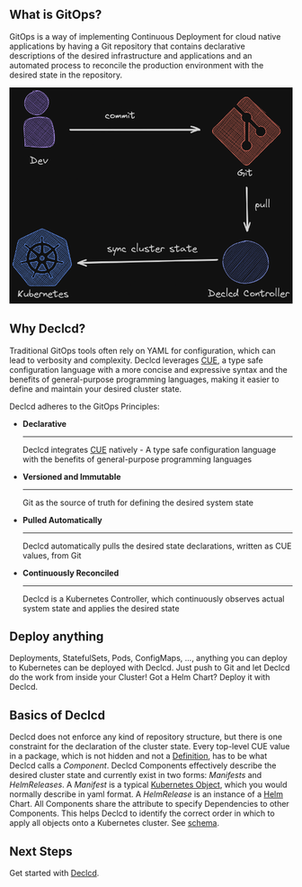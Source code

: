 ## What is GitOps?

GitOps is a way of implementing Continuous Deployment for cloud native applications by having a Git repository that contains declarative descriptions of the desired infrastructure and applications
and an automated process to reconcile the production environment with the desired state in the repository.

![Overview](../assets/declcd-flow.png)

## Why Declcd?

Traditional GitOps tools often rely on YAML for configuration, which can lead to verbosity and complexity.
Declcd leverages [CUE](https://cuelang.org/), a type safe configuration language with a more concise and expressive syntax and the benefits of general-purpose programming languages,
making it easier to define and maintain your desired cluster state.

Declcd adheres to the GitOps Principles:

<div class="grid cards" markdown>

-   __Declarative__

    ---

    Declcd integrates [CUE](https://cuelang.org/) natively - A type safe configuration language with the benefits of general-purpose programming languages

-   __Versioned and Immutable__

    ---

    Git as the source of truth for defining the desired system state

-   __Pulled Automatically__

    ---

    Declcd automatically pulls the desired state declarations, written as CUE values, from Git

-   __Continuously Reconciled__

    ---

    Declcd is a Kubernetes Controller, which continuously observes actual system state and applies the desired state

</div>

## Deploy anything

Deployments, StatefulSets, Pods, ConfigMaps, ..., anything you can deploy to Kubernetes can be deployed with Declcd.
Just push to Git and let Declcd do the work from inside your Cluster!
Got a Helm Chart? Deploy it with Declcd.

## Basics of Declcd

Declcd does not enforce any kind of repository structure, but there is one constraint for the declaration of the cluster state.
Every top-level CUE value in a package, which is not hidden and not a [Definition](https://cuelang.org/docs/tour/basics/definitions/), has to be what Declcd calls a *Component*.
Declcd Components effectively describe the desired cluster state and currently exist in two forms: *Manifests* and *HelmReleases*.
A *Manifest* is a typical [Kubernetes Object](https://kubernetes.io/docs/concepts/overview/working-with-objects/), which you would normally describe in yaml format.
A *HelmRelease* is an instance of a [Helm](https://helm.sh/docs/intro/using_helm/) Chart.
All Components share the attribute to specify Dependencies to other Components. This helps Declcd to identify the correct order in which to apply all objects onto a Kubernetes cluster.
See [schema](https://github.com/kharf/declcd/blob/main/schema/component/schema.cue).

## Next Steps
Get started with [Declcd](getting-started/installation.md).
